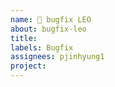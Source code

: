 ```yaml
---
name: 🔴 bugfix LEO 
about: bugfix-leo
title: 
labels: Bugfix
assignees: pjinhyung1
project: 
---
```

